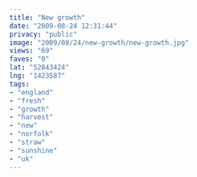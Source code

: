 ```yaml
---
title: "New growth"
date: "2009-08-24 12:31:44"
privacy: "public"
image: "2009/08/24/new-growth/new-growth.jpg"
views: "69"
faves: "0"
lat: "52843424"
lng: "1423587"
tags:
- "england"
- "fresh"
- "growth"
- "harvest"
- "new"
- "norfolk"
- "straw"
- "sunshine"
- "uk"
---
```

<a href="/photos/2009/08/24/new-growth" rel="nofollow"></a>
